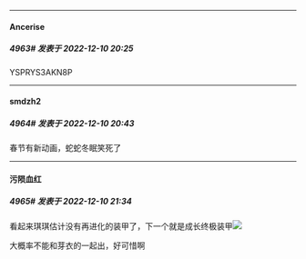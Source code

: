 

*****

####  Ancerise  
##### 4963#       发表于 2022-12-10 20:25

YSPRYS3AKN8P



*****

####  smdzh2  
##### 4964#       发表于 2022-12-10 20:43

春节有新动画，蛇蛇冬眠笑死了



*****

####  污陨血红  
##### 4965#       发表于 2022-12-10 21:34

看起来琪琪估计没有再进化的装甲了，下一个就是成长终极装甲<img src="https://static.saraba1st.com/image/smiley/face2017/097.png" referrerpolicy="no-referrer">

大概率不能和芽衣的一起出，好可惜啊

